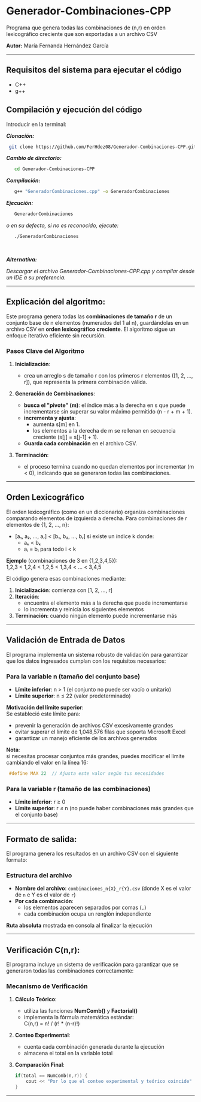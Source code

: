 # Generador-Combinaciones-CPP
Programa que genera todas las combinaciones de (n,r) en orden lexicográfico creciente que son exportadas a un archivo CSV

**Autor:** María Fernanda Hernández García

---
## Requisitos del sistema para ejecutar el código
 - C++
 - g++
 ## Compilación y ejecución del código


Introducir en la terminal:

***Clonación:***
  ```bash
   git clone https://github.com/FerHdez08/Generador-Combinaciones-CPP.git
```
***Cambio de directorio:***
```bash
   cd Generador-Combinaciones-CPP
```
***Compilación:***
```bash
   g++ "GeneradorCombinaciones.cpp" -o GeneradorCombinaciones
```
***Ejecución:***
```bash
   GeneradorCombinaciones
```
*o en su defecto, si no es reconocido, ejecute:*
```bash
   ./GeneradorCombinaciones
```
<br>

***Alternativa:*** <br>

*Descargar el archivo Generador-Combinaciones-CPP.cpp y compilar desde un IDE a su preferencia.*


---

## Explicación del algoritmo: 

Este programa genera todas las **combinaciones de tamaño r** de un conjunto base de n elementos (numerados del 1 al n), guardándolas en un archivo CSV en **orden lexicográfico creciente**. El algoritmo sigue un enfoque iterativo eficiente sin recursión.

###  Pasos Clave del Algoritmo

1. **Inicialización**:
   - crea un arreglo s de tamaño r con los primeros r elementos ([1, 2, ..., r]), que representa la primera combinación válida.

2. **Generación de Combinaciones**:
   - **busca el "pivote" (m)**: el índice más a la derecha en s que puede incrementarse sin superar su valor máximo permitido (n - r + m + 1).
   - **incrementa y ajusta**:
     - aumenta s[m] en 1.
     - los elementos a la derecha de m se rellenan en secuencia creciente (s[j] = s[j-1] + 1).
   - **Guarda cada combinación** en el archivo CSV.

3. **Terminación**:
   - el proceso termina cuando no quedan elementos por incrementar (m < 0), indicando que se generaron todas las combinaciones.
---

##  Orden Lexicográfico
El orden lexicográfico (como en un diccionario) organiza combinaciones comparando elementos de izquierda a derecha. Para combinaciones de r elementos de {1, 2, ..., n}:

- [a₁, a₂, ..., aᵣ] < [b₁, b₂, ..., bᵣ] si existe un índice k donde:
  - aₖ < bₖ
  - aᵢ = bᵢ para todo i < k

**Ejemplo** (combinaciones de 3 en {1,2,3,4,5}):  
1,2,3 < 1,2,4 < 1,2,5 < 1,3,4 < ... < 3,4,5

El código genera esas combinaciones mediante:

1. **Inicialización**: comienza con [1, 2, ..., r]
2. **Iteración**:
   - encuentra el elemento más a la derecha que puede incrementarse
   - lo incrementa y reinicia los siguientes elementos
3. **Terminación**: cuando ningún elemento puede incrementarse más
---

##  Validación de Entrada de Datos

El programa implementa un sistema robusto de validación para garantizar que los datos ingresados cumplan con los requisitos necesarios:

### Para la variable n (tamaño del conjunto base)
- **Límite inferior**: n > 1 (el conjunto no puede ser vacío o unitario)
- **Límite superior**: n ≤ 22 (valor predeterminado)

**Motivación del límite superior**:  
Se estableció este límite para:
- prevenir la generación de archivos CSV excesivamente grandes
- evitar superar el límite de 1,048,576 filas que soporta Microsoft Excel
- garantizar un manejo eficiente de los archivos generados

**Nota**:  
si necesitas procesar conjuntos más grandes, puedes modificar el límite cambiando el valor en la línea 16:
```c
 #define MAX 22  // Ajusta este valor según tus necesidades
 ```

### Para la variable r (tamaño de las combinaciones)
- **Límite inferior**: r ≥ 0 
- **Límite superior**: r ≤ n (no puede haber combinaciones más grandes que el conjunto base)


---

## Formato de salida:

El programa genera los resultados en un archivo CSV con el siguiente formato:

### Estructura del archivo
- **Nombre del archivo**: `combinaciones_n{X}_r{Y}.csv` (donde X es el valor de `n` e Y es el valor de `r`)
- **Por cada combinación**:
  - los elementos aparecen separados por comas (`,`)
  - cada combinación ocupa un renglón independiente

**Ruta absoluta** mostrada en consola al finalizar la ejecución

---

## Verificación C(n,r):

El programa incluye un sistema de verificación para garantizar que se generaron todas las combinaciones correctamente:

### Mecanismo de Verificación
1. **Cálculo Teórico**:
   - utiliza las funciones **NumComb()** y **Factorial()**
   - implementa la fórmula matemática estándar: <br>
      C(n,r) = n! / (r! * (n-r)!)


2. **Conteo Experimental**:
   - cuenta cada combinación generada durante la ejecución
   - almacena el total en la variable total

3. **Comparación Final**:
   ```cpp
   if(total == NumComb(n,r)) {
       cout << "Por lo que el conteo experimental y teórico coincide" << endl;
   }

---
